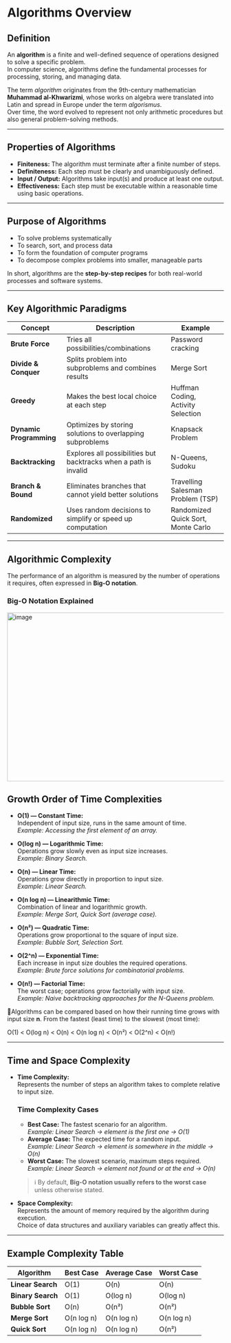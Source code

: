 # Algorithms Overview

## Definition
An **algorithm** is a finite and well-defined sequence of operations designed to solve a specific problem.  
In computer science, algorithms define the fundamental processes for processing, storing, and managing data.  

The term *algorithm* originates from the 9th-century mathematician **Muhammad al-Khwarizmi**, whose works on algebra were translated into Latin and spread in Europe under the term *algorismus*.  
Over time, the word evolved to represent not only arithmetic procedures but also general problem-solving methods.  

---

## Properties of Algorithms
- **Finiteness:** The algorithm must terminate after a finite number of steps.  
- **Definiteness:** Each step must be clearly and unambiguously defined.  
- **Input / Output:** Algorithms take input(s) and produce at least one output.  
- **Effectiveness:** Each step must be executable within a reasonable time using basic operations.  

---

## Purpose of Algorithms
- To solve problems systematically  
- To search, sort, and process data  
- To form the foundation of computer programs  
- To decompose complex problems into smaller, manageable parts  

In short, algorithms are the **step-by-step recipes** for both real-world processes and software systems.  

---

## Key Algorithmic Paradigms

| Concept              | Description                              | Example                          |
|----------------------|------------------------------------------|----------------------------------|
| **Brute Force**      | Tries all possibilities/combinations      | Password cracking                |
| **Divide & Conquer** | Splits problem into subproblems and combines results | Merge Sort                       |
| **Greedy**           | Makes the best local choice at each step  | Huffman Coding, Activity Selection |
| **Dynamic Programming** | Optimizes by storing solutions to overlapping subproblems | Knapsack Problem                  |
| **Backtracking**     | Explores all possibilities but backtracks when a path is invalid | N-Queens, Sudoku                 |
| **Branch & Bound**   | Eliminates branches that cannot yield better solutions | Travelling Salesman Problem (TSP) |
| **Randomized**       | Uses random decisions to simplify or speed up computation | Randomized Quick Sort, Monte Carlo |


---

## Algorithmic Complexity
The performance of an algorithm is measured by the number of operations it requires, often expressed in **Big-O notation**.  

### Big-O Notation Explained

<img width="554" height="392" alt="image" src="https://github.com/user-attachments/assets/4b0727a4-3f95-4ed2-bcf2-194c9bbcb524" />

## Growth Order of Time Complexities

- **O(1) — Constant Time:**  
  Independent of input size, runs in the same amount of time.  
  *Example: Accessing the first element of an array.*  

- **O(log n) — Logarithmic Time:**  
  Operations grow slowly even as input size increases.  
  *Example: Binary Search.*  

- **O(n) — Linear Time:**  
  Operations grow directly in proportion to input size.  
  *Example: Linear Search.*  

- **O(n log n) — Linearithmic Time:**  
  Combination of linear and logarithmic growth.  
  *Example: Merge Sort, Quick Sort (average case).*  

- **O(n²) — Quadratic Time:**  
  Operations grow proportional to the square of input size.  
  *Example: Bubble Sort, Selection Sort.*  

- **O(2^n) — Exponential Time:**  
  Each increase in input size doubles the required operations.  
  *Example: Brute force solutions for combinatorial problems.*  

- **O(n!) — Factorial Time:**  
  The worst case; operations grow factorially with input size.  
  *Example: Naive backtracking approaches for the N-Queens problem.*

📌Algorithms can be compared based on how their running time grows with input size **n**. From the fastest (least time) to the slowest (most time):
                               
  O(1) < O(log n) < O(n) < O(n log n) < O(n²) < O(2^n) < O(n!)

---

## Time and Space Complexity
- **Time Complexity:**  
  Represents the number of steps an algorithm takes to complete relative to input size.  

  ### Time Complexity Cases
  - **Best Case:** The fastest scenario for an algorithm.  
    *Example: Linear Search → element is the first one → O(1)*  
  - **Average Case:** The expected time for a random input.  
    *Example: Linear Search → element is somewhere in the middle → O(n)*  
  - **Worst Case:** The slowest scenario, maximum steps required.  
    *Example: Linear Search → element not found or at the end → O(n)*  

  > ℹ️ By default, **Big-O notation usually refers to the worst case** unless otherwise stated.  

- **Space Complexity:**  
  Represents the amount of memory required by the algorithm during execution.  
  Choice of data structures and auxiliary variables can greatly affect this.  

---

## Example Complexity Table

| Algorithm           | Best Case | Average Case | Worst Case |
|---------------------|-----------|--------------|-------------|
| **Linear Search**   | O(1)      | O(n)         | O(n)        |
| **Binary Search**   | O(1)      | O(log n)     | O(log n)    |
| **Bubble Sort**     | O(n)      | O(n²)        | O(n²)       |
| **Merge Sort**      | O(n log n)| O(n log n)   | O(n log n)  |
| **Quick Sort**      | O(n log n)| O(n log n)   | O(n²)       |





